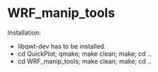 WRF_manip_tools
===============

Installation:
* libqwt-dev has to be installed.
* cd QuickPlot; qmake; make clean; make; cd ..
* cd WRF_manip_tools; make clean; make; cd ..
